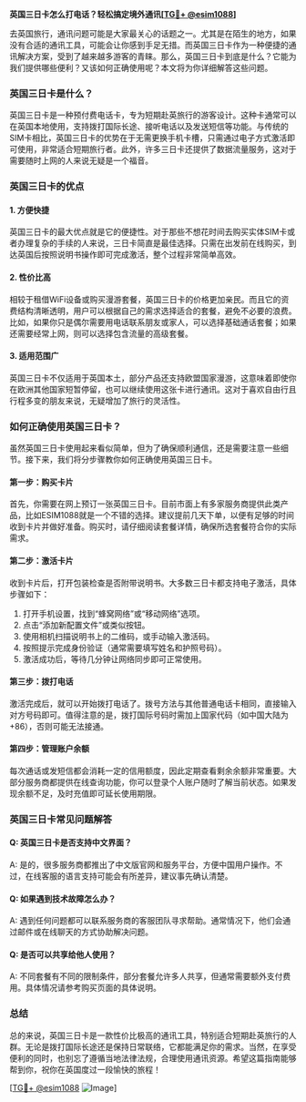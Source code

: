 **英国三日卡怎么打电话？轻松搞定境外通讯[[TG💪+ @esim1088](https://t.me/s/esim1088)]**

去英国旅行，通讯问题可能是大家最关心的话题之一。尤其是在陌生的地方，如果没有合适的通讯工具，可能会让你感到手足无措。而英国三日卡作为一种便捷的通讯解决方案，受到了越来越多游客的青睐。那么，英国三日卡到底是什么？它能为我们提供哪些便利？又该如何正确使用呢？本文将为你详细解答这些问题。

### 英国三日卡是什么？

英国三日卡是一种预付费电话卡，专为短期赴英旅行的游客设计。这种卡通常可以在英国本地使用，支持拨打国际长途、接听电话以及发送短信等功能。与传统的SIM卡相比，英国三日卡的优势在于无需更换手机卡槽，只需通过电子方式激活即可使用，非常适合短期旅行者。此外，许多三日卡还提供了数据流量服务，这对于需要随时上网的人来说无疑是一个福音。

### 英国三日卡的优点

#### 1. **方便快捷**
   英国三日卡的最大优点就是它的便捷性。对于那些不想花时间去购买实体SIM卡或者办理复杂的手续的人来说，三日卡简直是最佳选择。只需在出发前在线购买，到达英国后按照说明书操作即可完成激活，整个过程非常简单高效。

#### 2. **性价比高**
   相较于租借WiFi设备或购买漫游套餐，英国三日卡的价格更加亲民。而且它的资费结构清晰透明，用户可以根据自己的需求选择适合的套餐，避免不必要的浪费。比如，如果你只是偶尔需要用电话联系朋友或家人，可以选择基础通话套餐；如果还需要经常上网，则可以选择包含流量的高级套餐。

#### 3. **适用范围广**
   英国三日卡不仅适用于英国本土，部分产品还支持欧盟国家漫游，这意味着即使你在欧洲其他国家短暂停留，也可以继续使用这张卡进行通讯。这对于喜欢自由行且行程多变的朋友来说，无疑增加了旅行的灵活性。

### 如何正确使用英国三日卡？

虽然英国三日卡使用起来看似简单，但为了确保顺利通信，还是需要注意一些细节。接下来，我们将分步骤教你如何正确使用英国三日卡。

#### 第一步：购买卡片
首先，你需要在网上预订一张英国三日卡。目前市面上有多家服务商提供此类产品，比如ESIM1088就是一个不错的选择。建议提前几天下单，以便有足够的时间收到卡片并做好准备。购买时，请仔细阅读套餐详情，确保所选套餐符合你的实际需求。

#### 第二步：激活卡片
收到卡片后，打开包装检查是否附带说明书。大多数三日卡都支持电子激活，具体步骤如下：
1. 打开手机设置，找到“蜂窝网络”或“移动网络”选项。
2. 点击“添加新配置文件”或类似按钮。
3. 使用相机扫描说明书上的二维码，或手动输入激活码。
4. 按照提示完成身份验证（通常需要填写姓名和护照号码）。
5. 激活成功后，等待几分钟让网络同步即可正常使用。

#### 第三步：拨打电话
激活完成后，就可以开始拨打电话了。拨号方法与其他普通电话卡相同，直接输入对方号码即可。值得注意的是，拨打国际号码时需加上国家代码（如中国大陆为+86），否则可能无法接通。

#### 第四步：管理账户余额
每次通话或发短信都会消耗一定的信用额度，因此定期查看剩余余额非常重要。大部分服务商都提供在线查询功能，你可以登录个人账户随时了解当前状态。如果发现余额不足，及时充值即可延长使用期限。

### 英国三日卡常见问题解答

#### Q: 英国三日卡是否支持中文界面？
A: 是的，很多服务商都推出了中文版官网和服务平台，方便中国用户操作。不过，在线客服的语言支持可能会有所差异，建议事先确认清楚。

#### Q: 如果遇到技术故障怎么办？
A: 遇到任何问题都可以联系服务商的客服团队寻求帮助。通常情况下，他们会通过邮件或在线聊天的方式协助解决问题。

#### Q: 是否可以共享给他人使用？
A: 不同套餐有不同的限制条件，部分套餐允许多人共享，但通常需要额外支付费用。具体情况请参考购买页面的具体说明。

### 总结

总的来说，英国三日卡是一款性价比极高的通讯工具，特别适合短期赴英旅行的人群。无论是拨打国际长途还是保持日常联络，它都能满足你的需求。当然，在享受便利的同时，也别忘了遵循当地法律法规，合理使用通讯资源。希望这篇指南能够帮到你，祝你在英国度过一段愉快的旅程！

[[TG💪+ @esim1088](https://t.me/s/esim1088) ![Image](https://i.postimg.cc/4NQfJmqS/Snipaste-2025-05-13-00-14-12.png)]